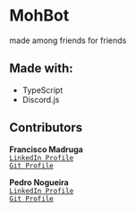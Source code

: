 # MohBot

made among friends for friends

## Made with:

- TypeScript
- Discord.js

## Contributors

**Francisco Madruga** <br>
[`LinkedIn Profile`](https://www.linkedin.com/in/francisco-madruga-0694971b4)
<br> [`Git Profile`](https://github.com/F-Madruga) <br>

**Pedro Nogueira** <br>
[`LinkedIn Profile`](https://www.linkedin.com/in/pedroinogueira/) <br>
[`Git Profile`](https://github.com/Pedro-No) <br>
